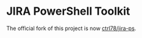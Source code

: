 # JIRA PowerShell Toolkit

The official fork of this project is now [ctrl78/jira-ps](https://github.com/ctrl78/jira-ps).

